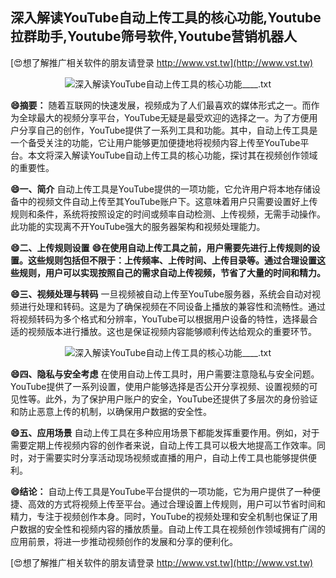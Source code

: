 ## **深入解读YouTube自动上传工具的核心功能,Youtube拉群助手,Youtube筛号软件,Youtube营销机器人**

[😍想了解推广相关软件的朋友请登录 http://www.vst.tw](http://www.vst.tw)

 <center><img src="https://vst.tw/MP4/tuiguang/png/8.png" alt="深入解读YouTube自动上传工具的核心功能____.txt"></center>

**😄摘要：**
随着互联网的快速发展，视频成为了人们最喜欢的媒体形式之一。而作为全球最大的视频分享平台，YouTube无疑是最受欢迎的选择之一。为了方便用户分享自己的创作，YouTube提供了一系列工具和功能。其中，自动上传工具是一个备受关注的功能，它让用户能够更加便捷地将视频内容上传至YouTube平台。本文将深入解读YouTube自动上传工具的核心功能，探讨其在视频创作领域的重要性。

**😄一、简介**
自动上传工具是YouTube提供的一项功能，它允许用户将本地存储设备中的视频文件自动上传至其YouTube账户下。这意味着用户只需要设置好上传规则和条件，系统将按照设定的时间或频率自动检测、上传视频，无需手动操作。此功能的实现离不开YouTube强大的服务器架构和视频处理能力。

**😄二、上传规则设置**
**😄在使用自动上传工具之前，用户需要先进行上传规则的设置。这些规则包括但不限于：上传频率、上传时间、上传目录等。通过合理设置这些规则，用户可以实现按照自己的需求自动上传视频，节省了大量的时间和精力。**

**😄三、视频处理与转码**
一旦视频被自动上传至YouTube服务器，系统会自动对视频进行处理和转码。这是为了确保视频在不同设备上播放的兼容性和流畅性。通过将视频转码为多个格式和分辨率，YouTube可以根据用户设备的特性，选择最合适的视频版本进行播放。这也是保证视频内容能够顺利传达给观众的重要环节。

 <center><img src="https://vst.tw/MP4/tuiguang/png/8.png" alt="深入解读YouTube自动上传工具的核心功能____.txt"></center>

**😄四、隐私与安全考虑**
在使用自动上传工具时，用户需要注意隐私与安全问题。YouTube提供了一系列设置，使用户能够选择是否公开分享视频、设置视频的可见性等。此外，为了保护用户账户的安全，YouTube还提供了多层次的身份验证和防止恶意上传的机制，以确保用户数据的安全性。

**😄五、应用场景**
自动上传工具在多种应用场景下都能发挥重要作用。例如，对于需要定期上传视频内容的创作者来说，自动上传工具可以极大地提高工作效率。同时，对于需要实时分享活动现场视频或直播的用户，自动上传工具也能够提供便利。

**😄结论：**
自动上传工具是YouTube平台提供的一项功能，它为用户提供了一种便捷、高效的方式将视频上传至平台。通过合理设置上传规则，用户可以节省时间和精力，专注于视频创作本身。同时，YouTube的视频处理和安全机制也保证了用户数据的安全性和视频内容的播放质量。自动上传工具在视频创作领域拥有广阔的应用前景，将进一步推动视频创作的发展和分享的便利化。

[😍想了解推广相关软件的朋友请登录 http://www.vst.tw](http://www.vst.tw)



